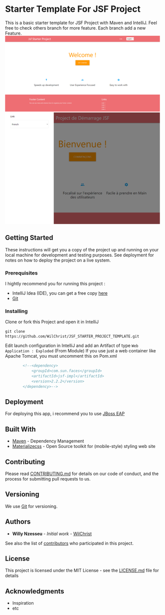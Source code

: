 # Starter Template For JSF Project

This is a basic starter template for JSF Project with Maven and IntelliJ. Feel free to check others branch for more feature. Each branch add a new Feature.
![Screenshot of the App in English](https://github.com/WilChrist/JSF_STARTER_PROJECT_TEMPLATE/blob/master/e.png)
![Capture d'écran de l'Application en Français](https://github.com/WilChrist/JSF_STARTER_PROJECT_TEMPLATE/blob/master/2.png)

## Getting Started

These instructions will get you a copy of the project up and running on your local machine for development and testing purposes. See deployment for notes on how to deploy the project on a live system.

### Prerequisites

I hightly recommend you for running this project :
- IntelliJ Idea (IDE), you can get a free copy [here](https://www.jetbrains.com/idea/download)
- [Git](https://git-scm.com/)
### Installing

Clone or fork this Project and open it in IntelliJ

```
git clone https://github.com/WilChrist/JSF_STARTER_PROJECT_TEMPLATE.git
```

Edit launch configuration in IntelliJ and add an Artifact of type ``Web Application : Exploded`` (From Module)
If you use just a web container like Apache Tomcat, you must uncomment this on Pom.xml

```xml
        <!--<dependency>
            <groupId>com.sun.faces</groupId>
            <artifactId>jsf-impl</artifactId>
            <version>2.2.2</version>
        </dependency>-->
```

## Deployment

For deploying this app, i recommend you to use [JBoss EAP](https://developers.redhat.com/products/eap/download/)

## Built With

* [Maven](https://maven.apache.org/) - Dependency Management
* [Materializecss](https://materializecss.com/getting-started.html) - Open Source toolkit for (mobile-style) styling web site

## Contributing

Please read [CONTRIBUTING.md](https://gist.github.com/PurpleBooth/b24679402957c63ec426) for details on our code of conduct, and the process for submitting pull requests to us.

## Versioning

We use [Git](https://git-scm.com/) for versioning.

## Authors

* **Willy Nzesseu** - *Initial work* - [WilChrist](https://github.com/WilChrist)

See also the list of [contributors](https://github.com/your/project/contributors) who participated in this project.

## License

This project is licensed under the MIT License - see the [LICENSE.md](LICENSE.md) file for details

## Acknowledgments

* Inspiration
* etc
